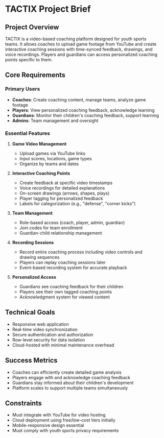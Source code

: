 # TACTIX Project Brief

## Project Overview
TACTIX is a video-based coaching platform designed for youth sports teams. It allows coaches to upload game footage from YouTube and create interactive coaching sessions with time-synced feedback, drawings, and voice recordings. Players and guardians can access personalized coaching points specific to them.

## Core Requirements

### Primary Users
- **Coaches**: Create coaching content, manage teams, analyze game footage
- **Players**: View personalized coaching feedback, acknowledge learning
- **Guardians**: Monitor their children's coaching feedback, support learning
- **Admins**: Team management and oversight

### Essential Features
1. **Game Video Management**
   - Upload games via YouTube links
   - Input scores, locations, game types
   - Organize by teams and dates

2. **Interactive Coaching Points**
   - Create feedback at specific video timestamps
   - Voice recordings for detailed explanations
   - On-screen drawings (arrows, shapes, plays)
   - Player tagging for personalized feedback
   - Labels for categorization (e.g., "defense", "corner kicks")

3. **Team Management**
   - Role-based access (coach, player, admin, guardian)
   - Join codes for team enrollment
   - Guardian-child relationship management

4. **Recording Sessions**
   - Record entire coaching process including video controls and drawing sequences
   - Players can replay coaching sessions later
   - Event-based recording system for accurate playback

5. **Personalized Access**
   - Guardians see coaching feedback for their children
   - Players see their own tagged coaching points
   - Acknowledgment system for viewed content

## Technical Goals
- Responsive web application
- Real-time video synchronization
- Secure authentication and authorization
- Row-level security for data isolation
- Cloud-hosted with minimal maintenance overhead

## Success Metrics
- Coaches can efficiently create detailed game analysis
- Players engage with and acknowledge coaching feedback
- Guardians stay informed about their children's development
- Platform scales to support multiple teams simultaneously

## Constraints
- Must integrate with YouTube for video hosting
- Cloud deployment using free/low-cost tiers initially
- Mobile-responsive design essential
- Must comply with youth sports privacy requirements
